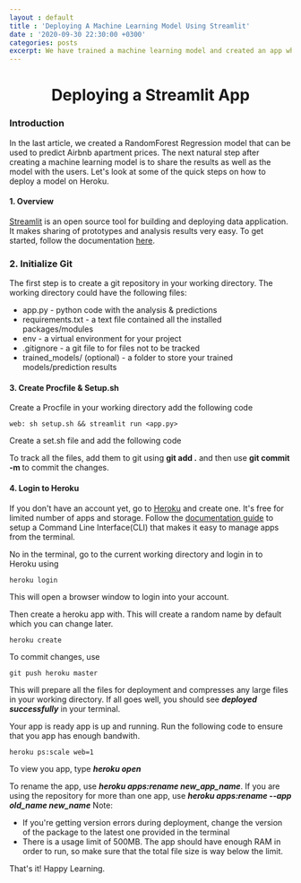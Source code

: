 ```yaml
---
layout : default
title : 'Deploying A Machine Learning Model Using Streamlit'
date : '2020-09-30 22:30:00 +0300'
categories: posts
excerpt: We have trained a machine learning model and created an app where everyone can play around with the data and make a few predictions with it. How do we make this app available on the web? In this article I look at how a streamlit app can be deployed on Heroku.
---
```

# <center>Deploying a Streamlit App</center>

### Introduction
In the last article, we created a RandomForest Regression model that can be used to predict Airbnb apartment prices. The next natural step after creating a machine learning model is to share the results as well as the model with the users. Let's look at some of the quick steps on how to deploy a model on Heroku.

#### 1. Overview
[Streamlit](https://www.streamlit.io/) is an open source tool for building and deploying data application. It makes sharing of prototypes and analysis results very easy. To get started, follow the documentation [here](https://docs.streamlit.io/en/stable/).

### 2. Initialize Git
The first step is to create a git repository in your working directory. The working directory could have the following files:
- app.py - python code with the analysis & predictions
- requirements.txt - a text file contained all the installed packages/modules
- env - a virtual environment for your project
- .gitignore - a git file to for files not to be tracked
- trained_models/ (optional) - a folder to store your trained models/prediction results

#### 3. Create Procfile & Setup.sh
Create a Procfile in your working directory add the following code

```
web: sh setup.sh && streamlit run <app.py>
```

Create a set.sh file and add the following code
<script src="https://gist.github.com/wkirui/f89a96b027e71b992dcb5e59e61eb98f.js"></script>

To track all the files, add them to git using **git add .** and then use **git commit -m <commit message>** to commit the changes.

#### 4. Login to Heroku
If you don't have an account yet, go to [Heroku](https://dashboard.heroku.com/) and create one. It's free for limited number of apps and storage.
Follow the [documentation guide](https://devcenter.heroku.com/articles/heroku-cli) to setup a Command Line Interface(CLI) that makes it easy to manage apps from the terminal.

No in the terminal, go to the current working directory and login in to Heroku using

```
heroku login
```
This will open a browser window to login into your account.

Then create a heroku app with. This will create a random name by default which you can change later.
```
heroku create
```
To commit changes, use
```
git push heroku master
```
This will prepare all the files for deployment and compresses any large files in your working directory. If all goes well, you should see ***deployed successfully*** in your terminal.

Your app is ready  app is up and running. Run the following code  to ensure that you app has enough bandwith.

```
heroku ps:scale web=1
```
To view you app, type ***heroku open***

To rename the app, use ***heroku apps:rename new_app_name***. If you are using the repository for more than one app, use ***heroku apps:rename --app old_name new_name***
Note:
- If you're getting version errors during deployment, change the version of the package to the latest one provided in the terminal
- There is a usage limit of 500MB. The app should have enough RAM in order to run, so make sure that the total file size is way below the limit.

That's it! Happy Learning.